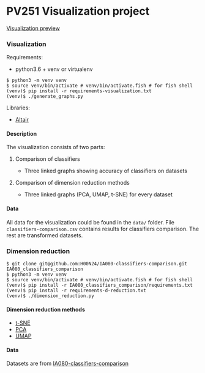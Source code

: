 # PV251 Visualization project


[Visualization preview](https://www.fi.muni.cz/~xkurak/)


### Visualization
Requirements:
* python3.6 + venv or virtualenv

```
$ python3 -m venv venv
$ source venv/bin/activate # venv/bin/activate.fish # for fish shell
(venv)$ pip install -r requirements-visualization.txt
(venv)$ ./generate_graphs.py
```

Libraries:
 * [Altair](https://github.com/altair-viz/altair)


#### Description
The visualization consists of two parts:
1. Comparison of classifiers
    - Three linked graphs showing accuracy of classifiers on datasets
    
2. Comparison of dimension reduction methods
    - Three linked graphs (PCA, UMAP, t-SNE) for every dataset



#### Data
All data for the visualization could be found in the `data/` folder. File `classifiers-comparison.csv` contains results for classifiers comparison. The rest are transformed datasets.


### Dimension reduction

```
$ git clone git@github.com:H00N24/IA080-classifiers-comparison.git IA080_classifiers_comparison 
$ python3 -m venv venv
$ source venv/bin/activate # venv/bin/activate.fish # for fish shell
(venv)$ pip install -r IA080_classifiers_comparison/requirements.txt
(venv)$ pip install -r requirements-d-reduction.txt
(venv)$ ./dimension_reduction.py
```

#### Dimension reduction methods
* [t-SNE](https://scikit-learn.org/stable/modules/generated/sklearn.manifold.TSNE.html)
* [PCA](https://scikit-learn.org/stable/modules/generated/sklearn.decomposition.PCA.html)
* [UMAP](https://github.com/lmcinnes/umap)

#### Data
Datasets are from [IA080-classifiers-comparison](https://github.com/H00N24/IA080-classifiers-comparison)